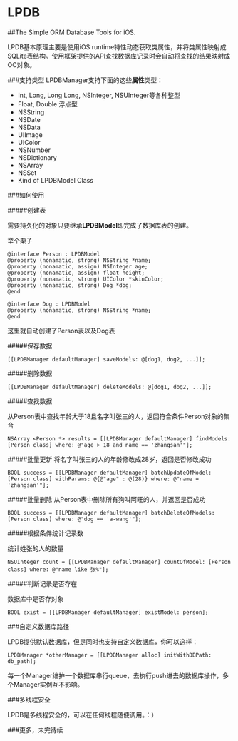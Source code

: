 # LPDB
##The Simple ORM Database Tools for iOS.

LPDB基本原理主要是使用iOS runtime特性动态获取类属性，并将类属性映射成SQLite表结构。使用框架提供的API查找数据库记录时会自动将查找的结果映射成OC对象。

###支持类型
LPDBManager支持下面的这些**属性**类型：

* Int, Long, Long Long, NSInteger, NSUInteger等各种整型
* Float, Double 浮点型
* NSString
* NSDate
* NSData
* UIImage
* UIColor
* NSNumber
* NSDictionary
* NSArray
* NSSet
* Kind of LPDBModel Class

###如何使用

#####创建表

需要持久化的对象只要继承**LPDBModel**即完成了数据库表的创建。

举个栗子

~~~objc
@interface Person : LPDBModel
@property (nonamatic, strong) NSString *name;
@property (nonamatic, assign) NSInteger age;
@property (nonamatic, assign) float height;
@property (nonamatic, strong) UIColor *skinColor;
@property (nonamatic, strong) Dog *dog;
@end

@interface Dog : LPDBModel
@property (nonamatic, strong) NSString *name;
@end
~~~

这里就自动创建了Person表以及Dog表

#####保存数据
~~~
[[LPDBManager defaultManager] saveModels: @[dog1, dog2, ...]];
~~~

#####删除数据

~~~
[[LPDBManager defaultManager] deleteModels: @[dog1, dog2, ...]];
~~~

#####查找数据

从Person表中查找年龄大于18且名字叫张三的人，返回符合条件Person对象的集合

~~~
NSArray <Person *> results = [[LPDBManager defaultManager] findModels: [Person class] where: @"age > 18 and name == 'zhangsan'"];
~~~

#####批量更新
将名字叫张三的人的年龄修改成28岁，返回是否修改成功

~~~
BOOL success = [[LPDBManager defaultManager] batchUpdateOfModel: [Person class] withParams: @{@"age" : @(28)} where: @"name = 'zhangsan'"];
~~~

#####批量删除
从Person表中删除所有狗叫阿旺的人，并返回是否成功
~~~
BOOL success = [[LPDBManager defaultManager] batchDeleteOfModels: [Person class] where: @"dog == 'a-wang'"];
~~~

#####根据条件统计记录数

统计姓张的人的数量

~~~
NSUInteger count = [[LPDBManager defaultManager] countOfModel: [Person class] where: @"name like 张%"];
~~~

#####判断记录是否存在

数据库中是否存对象

~~~
BOOL exist = [[LPDBManager defaultManager] existModel: person];
~~~


###自定义数据库路径

LPDB提供默认数据库，但是同时也支持自定义数据库，你可以这样：

~~~
LPDBManager *otherManager = [[LPDBManager alloc] initWithDBPath: db_path];
~~~

每一个Manager维护一个数据库串行queue，去执行push进去的数据库操作，多个Manager实例互不影响。

###多线程安全

LPDB是多线程安全的，可以在任何线程随便调用。：）

###更多，未完待续